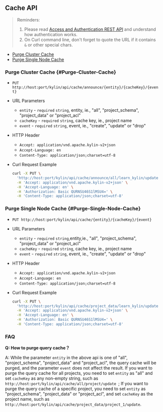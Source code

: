 ## Cache API

> Reminders:
>
> 1. Please read [Access and Authentication REST API](authentication.en.md) and understand how authentication works.
> 2. On Curl command line, don't forget to quote the URL if it contains `&` or other special chars.



* [Purge Cluster Cache](#Purge-Cluster-Cache)
* [Purge Single Node Cache](#Purge-Single-Node-Cache)



### Purge Cluster Cache {#Purge-Cluster-Cache}

- `PUT http://host:port/kylin/api/cache/announce/{entity}/{cacheKey}/{event}`


- URL Parameters
  - `entity` - `required` `string`, entity, ie., "all", "project_schema", "project_data" or "project_acl" 
  - `cacheKey` - `required` `string`, cache key, ie., project name
  - `event` - `required` `string`, event, ie., "create", "update" or "drop"


- HTTP Header
  - `Accept: application/vnd.apache.kylin-v2+json`
  - `Accept-Language: en`
  - `Content-Type: application/json;charset=utf-8`


- Curl Request Example

  ```sh
  curl -X PUT \
    'http://host:port/kylin/api/cache/announce/all/learn_kylin/update' \
    -H 'Accept: application/vnd.apache.kylin-v2+json' \
    -H 'Accept-Language: en' \
    -H 'Authorization: Basic QURNSU46S1lMSU4=' \
    -H 'Content-Type: application/json;charset=utf-8'
  ```



### Purge Single Node Cache {#Purge-Single-Node-Cache}

- `PUT http://host:port/kylin/api/cache/{entity}/{cacheKey}/{event}`

- URL Parameters
  - `entity` - `required` `string`,entity,ie., "all", "project_schema", "project_data" or "project_acl" 
  - `cacheKey` - `required` `string`, cache key, ie., project name
  - `event` - `required` `string`, event, ie., "create", "update" or "drop"

- HTTP Header
  - `Accept: application/vnd.apache.kylin-v2+json`
  - `Accept-Language: en`
  - `Content-Type: application/json;charset=utf-8`

- Curl Request Example

  ```sh
  curl -X PUT \
    'http://host:port/kylin/api/cache/project_data/learn_kylin/update' \
    -H 'Accept: application/vnd.apache.kylin-v2+json' \
    -H 'Accept-Language: en' \
    -H 'Authorization: Basic QURNSU46S1lMSU4=' \
    -H 'Content-Type: application/json;charset=utf-8'
  ```

### FAQ

**Q: How to purge query cache？**

A: While the parameter `entity` in the above api is one of "all", "project_schema", "project_data" and "project_acl", the query cache will be purged, and the parameter `event` does not affect the result. If you want to purge the query cache for all projects, you need to set `entity` as "all" and set `cacheKey` as any non-empty string, such as `http://host:port/kylin/api/cache/all/project/update `; If you want to purge the query cache of a specific project, you need to set `entity` as "project_schema", "project_data" or "project_acl", and set `cacheKey` as the project name, such as `http://host:port/kylin/api/cache/project_data/project_1/update`.